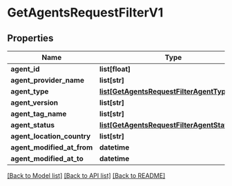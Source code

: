 # GetAgentsRequestFilterV1

## Properties
Name | Type | Description | Notes
------------ | ------------- | ------------- | -------------
**agent_id** | **list[float]** |  | [optional] 
**agent_provider_name** | **list[str]** |  | [optional] 
**agent_type** | [**list[GetAgentsRequestFilterAgentTypeV1]**](GetAgentsRequestFilterAgentTypeV1.md) |  | [optional] 
**agent_version** | **list[str]** |  | [optional] 
**agent_tag_name** | **list[str]** |  | [optional] 
**agent_status** | [**list[GetAgentsRequestFilterAgentStatusV1]**](GetAgentsRequestFilterAgentStatusV1.md) |  | [optional] 
**agent_location_country** | **list[str]** |  | [optional] 
**agent_modified_at_from** | **datetime** |  | [optional] 
**agent_modified_at_to** | **datetime** |  | [optional] 

[[Back to Model list]](../README.md#documentation-for-models) [[Back to API list]](../README.md#documentation-for-api-endpoints) [[Back to README]](../README.md)

